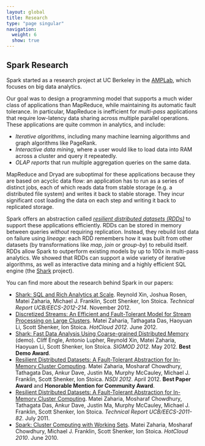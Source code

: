 ```yaml
---
layout: global
title: Research
type: "page singular"
navigation:
  weight: 6
  show: true
---
```

<h2>Spark Research</h2>

<p>
Spark started as a research project at UC Berkeley in the <a href="https://amplab.cs.berkeley.edu">AMPLab</a>, which focuses on big data analytics.
</p>

<p class="noskip">
Our goal was to design a programming model that supports a much wider class of applications than MapReduce, while maintaining its automatic fault tolerance. In particular, MapReduce is inefficient for <em>multi-pass</em> applications that require low-latency data sharing across multiple parallel operations. These applications are quite common in analytics, and include:
</p>

<ul>
  <li><em>Iterative algorithms</em>, including many machine learning algorithms and graph algorithms like PageRank.</li>
  <li><em>Interactive data mining</em>, where a user would like to load data into RAM across a cluster and query it repeatedly.</li>
  <li><em>OLAP reports</em> that run multiple aggregation queries on the same data.</li>
</ul>

<p>
MapReduce and Dryad are suboptimal for these applications because they are based on acyclic data flow: an application has to run as a series of distinct jobs, each of which reads data from stable storage (e.g. a distributed file system) and writes it back to stable storage. They incur significant cost loading the data on each step and writing it back to replicated storage.
</p>

<p>
Spark offers an abstraction called <a href="http://www.cs.berkeley.edu/~matei/papers/2012/nsdi_spark.pdf"><em>resilient distributed datasets (RDDs)</em></a> to support these applications efficiently. RDDs can be stored in memory between queries <em>without</em> requiring replication.  Instead, they rebuild lost data on failure using <em>lineage</em>: each RDD remembers how it was built from other datasets (by transformations like <em>map</em>, <em>join</em> or <em>group-by</em>) to rebuild itself.  RDDs allow Spark to outperform existing models by up to 100x in multi-pass analytics. We showed that RDDs can support a wide variety of iterative algorithms, as well as interactive data mining and a highly efficient SQL engine (the <a href="http://shark.cs.berkeley.edu">Shark</a> project).
</p>

<p class="noskip">You can find more about the research behind Spark in our papers:</p>

<ul>
  <li>
    <a href="http://www.eecs.berkeley.edu/Pubs/TechRpts/2012/EECS-2012-214.pdf">Shark: SQL and Rich Analytics at Scale</a>. Reynold Xin, Joshua Rosen, Matei Zaharia, Michael J. Franklin, Scott Shenker, Ion Stoica. <em>Technical Report UCB/EECS-2012-214</em>. November 2012.
  </li>
  <li>
    <a href="http://www.cs.berkeley.edu/~matei/papers/2012/hotcloud_spark_streaming.pdf">Discretized Streams: An Efficient and Fault-Tolerant Model for Stream Processing on Large Clusters</a>.  Matei Zaharia, Tathagata Das, Haoyuan Li, Scott Shenker, Ion Stoica. <em>HotCloud 2012</em>. June 2012.
  </li>
  <li>
    <a href="http://www.cs.berkeley.edu/~matei/papers/2012/sigmod_shark_demo.pdf">Shark: Fast Data Analysis Using Coarse-grained Distributed Memory</a> (demo). Cliff Engle, Antonio Lupher, Reynold Xin, Matei Zaharia, Haoyuan Li, Scott Shenker, Ion Stoica. <em>SIGMOD 2012</em>. May 2012. <b>Best Demo Award</b>.
  </li>
  <li>
    <a href="http://www.cs.berkeley.edu/~matei/papers/2012/nsdi_spark.pdf">Resilient Distributed Datasets: A Fault-Tolerant Abstraction for In-Memory Cluster Computing</a>.  Matei Zaharia, Mosharaf Chowdhury, Tathagata Das, Ankur Dave, Justin Ma, Murphy McCauley, Michael J. Franklin, Scott Shenker, Ion Stoica. <em>NSDI 2012</em>. April 2012. <b>Best Paper Award</b> and <b>Honorable Mention for Community Award</b>.
  </li>
  <li>
    <a href="http://www.cs.berkeley.edu/~matei/papers/2011/tr_spark.pdf">Resilient Distributed Datasets: A Fault-Tolerant Abstraction for In-Memory Cluster Computing</a>.  Matei Zaharia, Mosharaf Chowdhury, Tathagata Das, Ankur Dave, Justin Ma, Murphy McCauley, Michael J. Franklin, Scott Shenker, Ion Stoica. <em>Technical Report UCB/EECS-2011-82</em>.  July 2011.</li>
  <li>
    <a href="http://www.cs.berkeley.edu/~matei/papers/2010/hotcloud_spark.pdf">Spark: Cluster Computing with Working Sets</a>. Matei Zaharia, Mosharaf Chowdhury, Michael J. Franklin, Scott Shenker, Ion Stoica. <em>HotCloud 2010</em>. June 2010.
  </li>
</ul>
